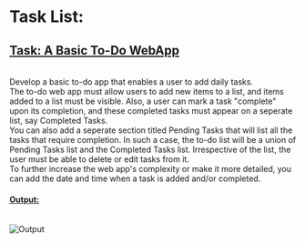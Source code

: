# Task List:

## <u>Task: A Basic To-Do WebApp</u>
<br>
Develop a basic to-do app that enables a user to add daily tasks.
<br>
The to-do web app must allow users to add new items to a list, and items added to a list must be visible. Also, a user can mark a task "complete" upon its completion, and these completed tasks must appear on a seperate list, say Completed Tasks.
<br>
You can also add a seperate section titled Pending Tasks that will list all the tasks that require completion. In such a case, the to-do list will be a union of Pending Tasks list and the Completed Tasks list. Irrespective of the list, the user must be able to delete or edit tasks from it.
<br>
To further increase the web app's complexity or make it more detailed, you can add the date and time when a task is added and/or completed.

<br>

#### <u>Output:</u>
<br>

<img src="Output1.JPG" alt="Output">